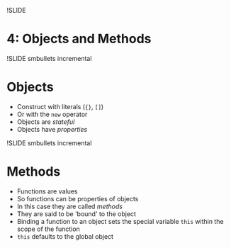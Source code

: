 !SLIDE
# 4: Objects and Methods

!SLIDE smbullets incremental
# Objects

* Construct with literals (`{}`, `[]`)
* Or with the `new` operator
* Objects are _stateful_
* Objects have _properties_

!SLIDE smbullets incremental
# Methods

* Functions are values
* So functions can be properties of objects
* In this case they are called _methods_
* They are said to be 'bound' to the object
* Binding a function to an object sets the special variable `this` within the scope of the function
* `this` defaults to the global object

